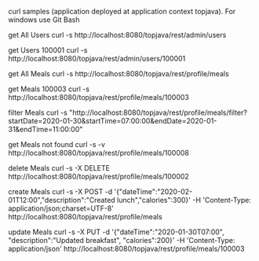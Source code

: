 curl samples (application deployed at application context topjava).
For windows use Git Bash

get All Users
curl -s http://localhost:8080/topjava/rest/admin/users

get Users 100001
curl -s http://localhost:8080/topjava/rest/admin/users/100001

get All Meals
curl -s http://localhost:8080/topjava/rest/profile/meals

get Meals 100003
curl -s http://localhost:8080/topjava/rest/profile/meals/100003

filter Meals
curl
-s "http://localhost:8080/topjava/rest/profile/meals/filter?startDate=2020-01-30&startTime=07:00:00&endDate=2020-01-31&endTime=11:00:00"

get Meals not found
curl -s -v http://localhost:8080/topjava/rest/profile/meals/100008

delete Meals
curl -s -X DELETE http://localhost:8080/topjava/rest/profile/meals/100002

create Meals
curl -s -X POST -d '{"dateTime":"2020-02-01T12:00","description":"Created lunch","calories":300}' -H 'Content-Type:
application/json;charset=UTF-8' http://localhost:8080/topjava/rest/profile/meals

update Meals
curl -s -X PUT -d '{"dateTime":"2020-01-30T07:00", "description":"Updated breakfast", "calories":200}' -H 'Content-Type:
application/json' http://localhost:8080/topjava/rest/profile/meals/100003